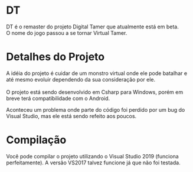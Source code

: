 # DT
DT é o remaster do projeto Digital Tamer que atualmente está em beta. <br/>
O nome do jogo passou a se tornar Virtual Tamer.

# Detalhes do Projeto
A idéia do projeto é cuidar de um monstro virtual onde ele pode batalhar e até mesmo evoluir dependendo da sua consideração por ele.<br/><br/>
O projeto está sendo desenvolvido em Csharp para Windows, porém em breve terá compatibilidade com o Android.

Aconteceu um problema onde parte do código foi perdido por um bug do Visual Studio, mas ele está sendo refeito aos poucos.

# Compilação
Você pode compilar o projeto utilizando o Visual Studio 2019 (funciona perfeitamente).
A versão VS2017 talvez funcione já que não foi testada.
